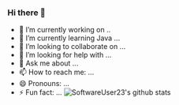 ### Hi there 👋

- 🔭 I’m currently working on ..
- 🌱 I’m currently learning Java ...
- 👯 I’m looking to collaborate on ...
- 🤔 I’m looking for help with ...
- 💬 Ask me about ...
- 📫 How to reach me: ...
- 😄 Pronouns: ...
- ⚡ Fun fact: ...
![SoftwareUser23's github stats](https://github-readme-stats.vercel.app/api?username=SoftwareUser23&show_icons=true&theme=tokyonight)

